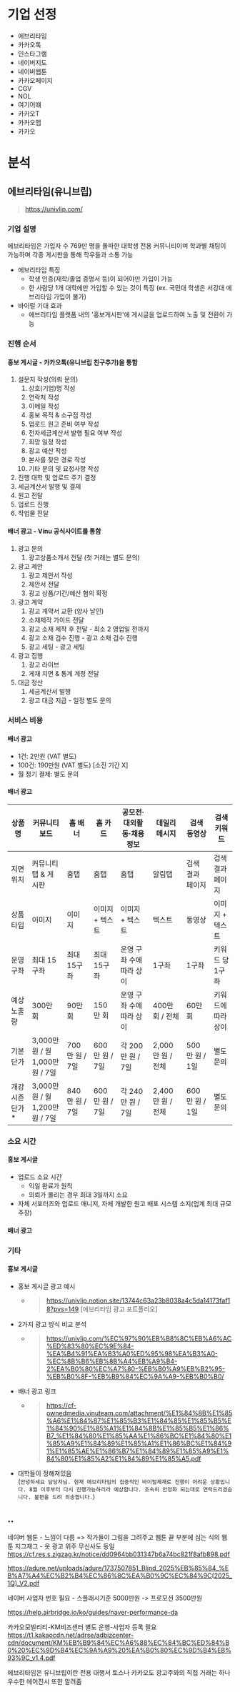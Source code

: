 # 기업 선정
- 에브리타임
- 카카오톡
- 인스타그램
- 네이버지도
- 네이버웹툰
- 카카오페이지
- CGV
- NOL
- 여기어떄
- 카카오T
- 카카오맵
- 카카오

# 분석
## 에브리타임(유니브립)
> https://univlip.com/
### 기업 설명
에브리타임은 가입자 수 769만 명을 돌파한 대학생 전용 커뮤니티이며 학과별 채팅이 가능하며 각종 게시판을 통해 학우들과 소통 가능
- 에브리타임 특징
  - 학생 인증(재학/졸업 증명서 등)이 되어야만 가입이 가능
  - 한 사람당 1개 대학에만 가입할 수 있는 것이 특징 (ex. 국민대 학생은 서강대 에브리타임 가입이 불가)
- 바이럴 기대 효과
  - 에브리타임 플랫폼 내의 '홍보게시판'에 게시글을 업로드하여 노출 및 전환이 가능
### 진행 순서
#### 홍보 게시글 - 카카오톡(유니브립 친구추가)을 통함
1. 설문지 작성(의뢰 문의)
    1. 상호(기업)명 작성
    2. 연락처 작성
    3. 이메일 작성
    4. 홍보 목적 & 소구점 작성
    5. 업로드 원고 준비 여부 작성
    6. 전자세금계산서 발행 필요 여부 작성
    7. 희망 일정 작성
    8. 광고 예산 작성
    9. 본사를 찾은 경로 작성
    10. 기타 문의 및 요청사항 작성
2. 진행 대학 및 업로드 주기 결정
3. 세금계산서 발행 및 결제
4. 원고 전달
5. 업로드 진행
6. 작업물 전달

#### 배너 광고 - Vinu 공식사이트를 통함
1. 광고 문의
    1. 광고상품소개서 전달 (첫 거래는 별도 문의)
2. 광고 제안
    1. 광고 제안서 작성
    2. 제안서 전달
    3. 광고 상품/기간/예산 협의 확정
3. 광고 계약
    1. 광고 계약서 교환 (양사 날인)
    2. 소재제작 가이드 전달
    3. 광고 소재 제작 후 전달 - 최소 2 영업일 전까지
    4. 광고 소재 검수 진행 - 광고 소재 검수 진행
    5. 광고 세팅 - 광고 세팅
4. 광고 집행
    1. 광고 라이브
    2. 게재 지면 & 통계 계정 전달
5. 대금 정산
    1. 세금계산서 발행
    2. 광고 대금 지급 - 일정 별도 문의

### 서비스 비용
#### 배너 광고
- 1건: 2만원 (VAT 별도)
- 100건: 190만원 (VAT 별도) [소진 기간 X]
- 월 정기 결제: 별도 문의
#### 배너 광고
| 상품명             | 커뮤니티 보드        | 홈 배너       | 홈 카드       | 공모전·대외활동·채용 정보 | 데일리 메시지     | 검색 동영상       | 검색 키워드       |
|------------------|--------------------|-------------|--------------|------------------------|------------------|------------------|------------------|
| 지면 위치          | 커뮤니티 탭 & 게시판   | 홈탭         | 홈탭           | 홈탭                     | 알림탭             | 검색 결과 페이지     | 검색 결과 페이지     |
| 상품 타입          | 이미지              | 이미지       | 이미지 + 텍스트 | 이미지 + 텍스트            | 텍스트             | 동영상             | 이미지 + 텍스트     |
| 운영 구좌          | 최대 15구좌           | 최대 15구좌    | 최대 15구좌       | 운영 구좌 수에 따라 상이       | 1구좌              | 1구좌               | 키워드 당 1구좌      |
| 예상 노출량        | 300만 회             | 90만 회       | 150만 회         | 운영 구좌 수에 따라 상이       | 400만 회 / 전체      | 60만 회             | 키워드에 따라 상이     |
| 기본 단가          | 3,000만 원 / 월<br>1,000만 원 / 7일 | 700만 원 / 7일 | 600만 원 / 7일   | 각 200만 원 / 7일        | 2,000만 원 / 전체    | 500만 원 / 1일       | 별도 문의            |
| 개강 시즌 단가*     | 3,000만 원 / 월<br>1,200만 원 / 7일 | 840만 원 / 7일 | 600만 원 / 7일   | 각 240만 원 / 7일        | 2,400만 원 / 전체    | 600만 원 / 1일       | 별도 문의            |


### 소요 시간
#### 홍보 게시글
- 업로드 소요 시간
  - 익일 완료가 원칙
  - 의뢰가 몰리는 경우 최대 3일까지 소요
- 자체 서포터즈와 업로드 매니저, 자체 개발한 원고 배포 시스템 소지(업계 최대 규모 주장)
#### 배너 광고

### 기타
#### 홍보 게시글
- 홍보 게시글 광고 예시
  - > https://univlip.notion.site/13744c63a23b8038a4c5da14173faf18?pvs=149
  [에브리타임 광고 포트폴리오]
- 2가지 광고 방식 비교 분석
  - > https://univlip.com/%EC%97%90%EB%B8%8C%EB%A6%AC%ED%83%80%EC%9E%84-%EA%B4%91%EA%B3%A0%ED%95%98%EA%B3%A0-%EC%8B%B6%EB%8B%A4%EB%A9%B4-2%EA%B0%80%EC%A7%80-%EB%B0%A9%EB%B2%95-%EB%B0%8F-%EB%B9%84%EC%9A%A9-%EB%B0%B0/
- 배너 광고 링크
  - > https://cf-ownedmedia.vinuteam.com/attachment/%E1%84%8B%E1%85%A6%E1%84%87%E1%85%B3%E1%84%85%E1%85%B5%E1%84%90%E1%85%A1%E1%84%8B%E1%85%B5%E1%86%B7_%E1%84%80%E1%85%AA%E1%86%BC%E1%84%80%E1%85%A9%E1%84%89%E1%85%A1%E1%86%BC%E1%84%91%E1%85%AE%E1%86%B7%E1%84%89%E1%85%A9%E1%84%80%E1%85%A2%E1%84%89%E1%85%A5.pdf
- 대학들이 정해져있음<br>(```안녕하세요 담당자님.
현재 에브리타임의 집중적인 바이럴제재로 진행이 어려운 상황입니다. 8월 이후부터 다시 진행가능하리라 예상합니다.
조속히 안정화 되는대로 연락드리겠습니다. 불편을 드려 죄송합니다.```)

## ..
네이버 웹툰 - 느낌이 다름 => 작가들이 그림을 그려주고 웹툰 끝 부분에 심는 식의 웹툰
지그재그 - 옷 광고 위주
무신사도 동일
https://cf.res.s.zigzag.kr/notice/dd0964bb031347b6a74bc821f8afb898.pdf



https://adure.net/uploads/adure/1737507851_Blind_2025%EB%85%84_%EB%A7%A4%EC%B2%B4%EC%86%8C%EA%B0%9C%EC%84%9C(2025_1Q)_V2.pdf

네이버 사업자 번호 필요 - 스플래시기준 5000만원 -> 프로모션 3500만원


https://help.airbridge.io/ko/guides/naver-performance-da

카카오모빌리티-KM비즈센터 별도 운행-사업자 등록 필요
https://t1.kakaocdn.net/adrse/adbizcenter-cdn/document/KM%EB%B9%84%EC%A6%88%EC%84%BC%ED%84%B0%20%EC%9D%B4%EC%9A%A9%20%EA%B0%80%EC%9D%B4%EB%93%9C_v1.4.pdf

에브리타임은 유니브립이란 전용 대행서
토스나 카카오도 광고주와의 직접 거래는 하나 우수한 에어진시 또한 알려줌